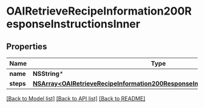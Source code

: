 # OAIRetrieveRecipeInformation200ResponseInstructionsInner

## Properties
Name | Type | Description | Notes
------------ | ------------- | ------------- | -------------
**name** | **NSString*** |  | [optional] 
**steps** | [**NSArray&lt;OAIRetrieveRecipeInformation200ResponseInstructionsInnerStepsInner&gt;***](OAIRetrieveRecipeInformation200ResponseInstructionsInnerStepsInner.md) |  | [optional] 

[[Back to Model list]](../README.md#documentation-for-models) [[Back to API list]](../README.md#documentation-for-api-endpoints) [[Back to README]](../README.md)


